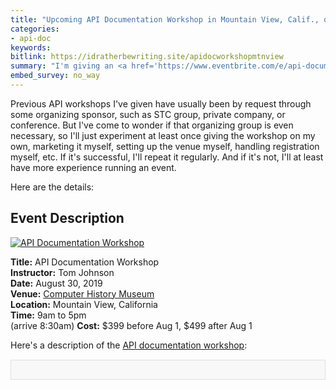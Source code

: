 ```yaml
---
title: "Upcoming API Documentation Workshop in Mountain View, Calif., on August 30, 2019"
categories:
- api-doc
keywords:
bitlink: https://idratherbewriting.site/apidocworkshopmtnview
summary: "I'm giving an <a href='https://www.eventbrite.com/e/api-documentation-workshop-tickets-64803158993'>API Documentation Workshop</a> in Mountain View, California, on August 30, 2019. Although I've given more than a dozen API documentation workshops at various conferences over the past several years, this one is different. For this workshop, I'm organizing it myself. You can <a href='https://www.eventbrite.com/e/api-documentation-workshop-tickets-64803158993'>register on Eventbrite</a>."
embed_survey: no_way
---
```


Previous API workshops I've given have usually been by request through some organizing sponsor, such as STC group, private company, or conference. But I've come to wonder if that organizing group is even necessary, so I'll just experiment at least once giving the workshop on my own, marketing it myself, setting up the venue myself, handling registration myself, etc. If it's successful, I'll repeat it regularly. And if it's not, I'll at least have more experience running an event.

Here are the details:

## Event Description

<a href="https://www.eventbrite.com/e/api-documentation-workshop-tickets-64803158993"><img src="https://idratherbewritingmedia.com/images/restapiworkshopeventbritewoodgrain.png" alt="API Documentation Workshop"/></a>

**Title:** API Documentation Workshop<br/>
**Instructor:** Tom Johnson<br/>
**Date:** August 30, 2019 <br/>
**Venue:** [Computer History Museum](https://www.computerhistory.org/)<br/>
**Location:** Mountain View, California<br/>
**Time:** 9am to 5pm<br/> (arrive 8:30am)
**Cost:** $399 before Aug 1, $499 after Aug 1

Here's a description of the [API documentation workshop](https://www.eventbrite.com/e/api-documentation-workshop-tickets-64803158993):

<div style="background-color: #f8f8f8; border: 1px solid #dedede; padding: 15px; margin: 15px 0px;">
<script>
         var settings = {
           "async": true,
           "crossDomain": true,
           "url": "https://www.eventbriteapi.com/v3/events/64803158993/?token={{site.eventbrite_public_token}}",
           "method": "GET"
         }

         $.ajax(settings).done(function (response) {
           console.log(response);

           var name = response.name.html;
           $("#eventName").append(name);
          var content = response.description.html;
           $("#eventDescription").append(content);
           var url = response.url;
           $("#eventLink").append('<p><i>To register for the workshop, <a href="' + url + '">view the event on EventBrite</a> and click the <b>Tickets</b> button.</i></p>');
         });
      </script>
      <h2><div id="eventName"></div></h2>
      <div id="eventDescription"></div>
</div>

## Register for the Workshop

<div style="margin-top:10px;" id="eventLink"></div>

## Questions

If you have any questions, just reach out to me at <a href="mailto:tomjoht@gmail.com">tomjoht@gmail.com</a>.

(By the way, the above title, description, and link are pulled from EventBrite directly through the [Retrieve an Event](https://www.eventbrite.com/platform/api#/reference/event/retrieve-an-event) endpoint in the EventBrite API. This is something you'll learn to do in the workshop.)

{% include random_ad.html %}
